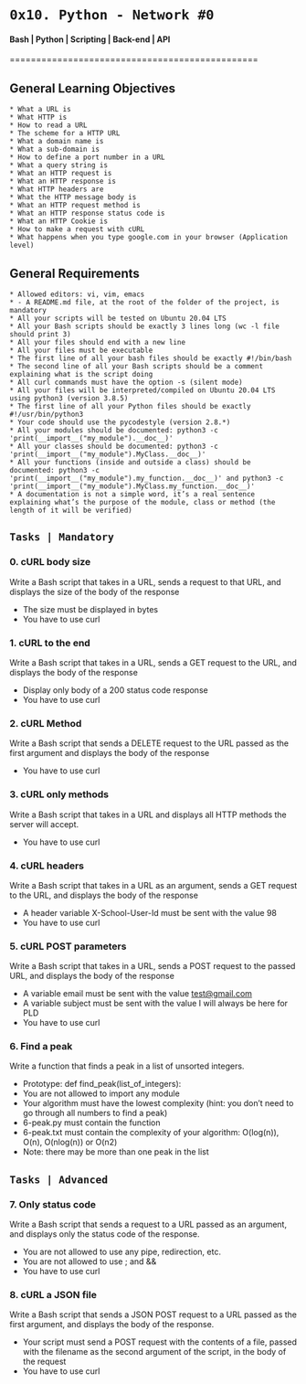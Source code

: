 #	`0x10. Python - Network #0`

#### Bash | Python | Scripting | Back-end | API

===============================================

## General Learning Objectives
	
	* What a URL is
	* What HTTP is
	* How to read a URL
	* The scheme for a HTTP URL
	* What a domain name is
	* What a sub-domain is
	* How to define a port number in a URL
	* What a query string is
	* What an HTTP request is
	* What an HTTP response is
	* What HTTP headers are
	* What the HTTP message body is
	* What an HTTP request method is
	* What an HTTP response status code is
	* What an HTTP Cookie is
	* How to make a request with cURL
	* What happens when you type google.com in your browser (Application level)

## General Requirements

	* Allowed editors: vi, vim, emacs
	* - A README.md file, at the root of the folder of the project, is mandatory
	* All your scripts will be tested on Ubuntu 20.04 LTS
	* All your Bash scripts should be exactly 3 lines long (wc -l file should print 3)
	* All your files should end with a new line
	* All your files must be executable
	* The first line of all your bash files should be exactly #!/bin/bash
	* The second line of all your Bash scripts should be a comment explaining what is the script doing
	* All curl commands must have the option -s (silent mode)
	* All your files will be interpreted/compiled on Ubuntu 20.04 LTS using python3 (version 3.8.5)
	* The first line of all your Python files should be exactly #!/usr/bin/python3
	* Your code should use the pycodestyle (version 2.8.*)
	* All your modules should be documented: python3 -c 'print(__import__("my_module").__doc__)'
	* All your classes should be documented: python3 -c 'print(__import__("my_module").MyClass.__doc__)'
	* All your functions (inside and outside a class) should be documented: python3 -c 'print(__import__("my_module").my_function.__doc__)' and python3 -c 'print(__import__("my_module").MyClass.my_function.__doc__)'
	* A documentation is not a simple word, it’s a real sentence explaining what’s the purpose of the module, class or method (the length of it will be verified)

## `Tasks | Mandatory`

### 0. cURL body size

Write a Bash script that takes in a URL, sends a request to that URL, and displays the size of the body of the response

* The size must be displayed in bytes
* You have to use curl

### 1. cURL to the end

Write a Bash script that takes in a URL, sends a GET request to the URL, and displays the body of the response
* Display only body of a 200 status code response
* You have to use curl

### 2. cURL Method

Write a Bash script that sends a DELETE request to the URL passed as the first argument and displays the body of the response

* You have to use curl

### 3. cURL only methods

Write a Bash script that takes in a URL and displays all HTTP methods the server will accept.

* You have to use curl

### 4. cURL headers

Write a Bash script that takes in a URL as an argument, sends a GET request to the URL, and displays the body of the response

* A header variable X-School-User-Id must be sent with the value 98
* You have to use curl

### 5. cURL POST parameters

Write a Bash script that takes in a URL, sends a POST request to the passed URL, and displays the body of the response

* A variable email must be sent with the value test@gmail.com
* A variable subject must be sent with the value I will always be here for PLD
* You have to use curl

### 6. Find a peak

Write a function that finds a peak in a list of unsorted integers.

* Prototype: def find_peak(list_of_integers):
* You are not allowed to import any module
* Your algorithm must have the lowest complexity (hint: you don’t need to go through all numbers to find a peak)
* 6-peak.py must contain the function
* 6-peak.txt must contain the complexity of your algorithm: O(log(n)), O(n), O(nlog(n)) or O(n2)
* Note: there may be more than one peak in the list

## `Tasks | Advanced`

### 7. Only status code

Write a Bash script that sends a request to a URL passed as an argument, and displays only the status code of the response.

* You are not allowed to use any pipe, redirection, etc.
* You are not allowed to use ; and &&
* You have to use curl

### 8. cURL a JSON file

Write a Bash script that sends a JSON POST request to a URL passed as the first argument, and displays the body of the response.

* Your script must send a POST request with the contents of a file, passed with the filename as the second argument of the script, in the body of the request
* You have to use curl
